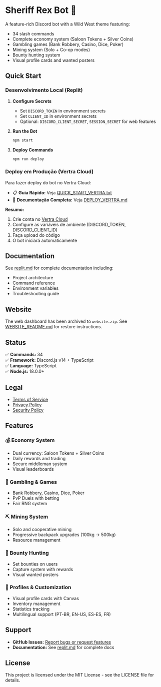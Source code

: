 # Sheriff Rex Bot 🤠

A feature-rich Discord bot with a Wild West theme featuring:
- 34 slash commands
- Complete economy system (Saloon Tokens + Silver Coins)
- Gambling games (Bank Robbery, Casino, Dice, Poker)
- Mining system (Solo + Co-op modes)
- Bounty hunting system
- Visual profile cards and wanted posters

## Quick Start

### Desenvolvimento Local (Replit)

1. **Configure Secrets**
   - Set `DISCORD_TOKEN` in environment secrets
   - Set `CLIENT_ID` in environment secrets
   - Optional: `DISCORD_CLIENT_SECRET`, `SESSION_SECRET` for web features

2. **Run the Bot**
   ```bash
   npm start
   ```

3. **Deploy Commands**
   ```bash
   npm run deploy
   ```

### Deploy em Produção (Vertra Cloud)

Para fazer deploy do bot no Vertra Cloud:
- 📋 **Guia Rápido:** Veja [QUICK_START_VERTRA.txt](./QUICK_START_VERTRA.txt)
- 📖 **Documentação Completa:** Veja [DEPLOY_VERTRA.md](./DEPLOY_VERTRA.md)

**Resumo:**
1. Crie conta no [Vertra Cloud](https://vertracloud.app)
2. Configure as variáveis de ambiente (DISCORD_TOKEN, DISCORD_CLIENT_ID)
3. Faça upload do código
4. O bot iniciará automaticamente

## Documentation

See [replit.md](./replit.md) for complete documentation including:
- Project architecture
- Command reference
- Environment variables
- Troubleshooting guide

## Website

The web dashboard has been archived to `website.zip`. See [WEBSITE_README.md](./WEBSITE_README.md) for restore instructions.

## Status

✅ **Commands:** 34  
✅ **Framework:** Discord.js v14 + TypeScript  
✅ **Language:** TypeScript  
✅ **Node.js:** 18.0.0+

## Legal

- [Terms of Service](./TERMS_OF_SERVICE.md)
- [Privacy Policy](./PRIVACY_POLICY.md)
- [Security Policy](./SECURITY.md)

## Features

### 💰 Economy System
- Dual currency: Saloon Tokens + Silver Coins
- Daily rewards and trading
- Secure middleman system
- Visual leaderboards

### 🎰 Gambling & Games
- Bank Robbery, Casino, Dice, Poker
- PvP Duels with betting
- Fair RNG system

### ⛏️ Mining System
- Solo and cooperative mining
- Progressive backpack upgrades (100kg → 500kg)
- Resource management

### 🎯 Bounty Hunting
- Set bounties on users
- Capture system with rewards
- Visual wanted posters

### 👤 Profiles & Customization
- Visual profile cards with Canvas
- Inventory management
- Statistics tracking
- Multilingual support (PT-BR, EN-US, ES-ES, FR)

## Support

- **GitHub Issues:** [Report bugs or request features](https://github.com/gomezfy/Sheriffbot-/issues)
- **Documentation:** See [replit.md](./replit.md) for complete docs

## License

This project is licensed under the MIT License - see the LICENSE file for details.
